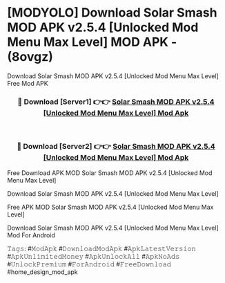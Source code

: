 # [MODYOLO] Download Solar Smash MOD APK v2.5.4 [Unlocked Mod Menu Max Level] MOD APK - (8ovgz)
Download Solar Smash MOD APK v2.5.4 [Unlocked Mod Menu Max Level] Free Mod APK

<div align="center">
<h3>🔴 Download [Server1] 👉👉 <a href="https://apk-comot.site?title=Solar_Smash_MOD_APK_v2.5.4_[Unlocked_Mod_Menu_Max_Level]">Solar Smash MOD APK v2.5.4 [Unlocked Mod Menu Max Level] Mod Apk</a></h3><br>

<h3>🔴 Download [Server2] 👉👉 <a href="https://apk-comot.site?title=Solar_Smash_MOD_APK_v2.5.4_[Unlocked_Mod_Menu_Max_Level]">Solar Smash MOD APK v2.5.4 [Unlocked Mod Menu Max Level] Mod Apk</a></h3>
</div>


Free Download APK MOD Solar Smash MOD APK v2.5.4 [Unlocked Mod Menu Max Level]

Download Solar Smash MOD APK v2.5.4 [Unlocked Mod Menu Max Level] 

Free APK MOD Solar Smash MOD APK v2.5.4 [Unlocked Mod Menu Max Level] 

Download Solar Smash MOD APK v2.5.4 [Unlocked Mod Menu Max Level] Mod For Android

𝚃𝚊𝚐𝚜: #𝙼𝚘𝚍𝙰𝚙𝚔 #𝙳𝚘𝚠𝚗𝚕𝚘𝚊𝚍𝙼𝚘𝚍𝙰𝚙𝚔 #𝙰𝚙𝚔𝙻𝚊𝚝𝚎𝚜𝚝𝚅𝚎𝚛𝚜𝚒𝚘𝚗 #𝙰𝚙𝚔𝚄𝚗𝚕𝚒𝚖𝚒𝚝𝚎𝚍𝙼𝚘𝚗𝚎𝚢 #𝙰𝚙𝚔𝚄𝚗𝚕𝚘𝚌𝚔𝙰𝚕𝚕 #𝙰𝚙𝚔𝙽𝚘𝙰𝚍𝚜 #𝚄𝚗𝚕𝚘𝚌𝚔𝙿𝚛𝚎𝚖𝚒𝚞𝚖 #𝙵𝚘𝚛𝙰𝚗𝚍𝚛𝚘𝚒𝚍 #𝙵𝚛𝚎𝚎𝙳𝚘𝚠𝚗𝚕𝚘𝚊𝚍 #home_design_mod_apk